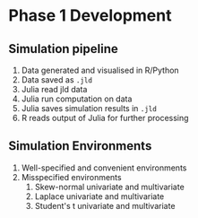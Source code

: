 # Phase 1 Development

## Simulation pipeline

1. Data generated and visualised in R/Python
2. Data saved as `.jld`
3. Julia read jld data
4. Julia run computation on data
5. Julia saves simulation results in `.jld`
6. R reads output of Julia for further processing

## Simulation Environments

1. Well-specified and convenient environments
2. Misspecified environments
   1. Skew-normal univariate and multivariate
   2. Laplace univariate and multivariate
   3. Student's t univariate and multivariate
